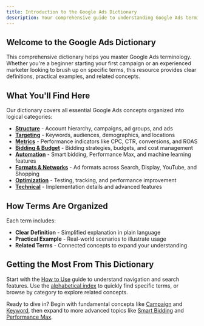```yaml
---
title: Introduction to the Google Ads Dictionary
description: Your comprehensive guide to understanding Google Ads terminology
---
```


## Welcome to the Google Ads Dictionary

This comprehensive dictionary helps you master Google Ads terminology. Whether you're a beginner starting your first campaign or an experienced marketer looking to brush up on specific terms, this resource provides clear definitions, practical examples, and related concepts.

## What You'll Find Here

Our dictionary covers all essential Google Ads concepts organized into logical categories:

- **[Structure](/structure/account)** - Account hierarchy, campaigns, ad groups, and ads
- **[Targeting](/targeting/keyword)** - Keywords, audiences, demographics, and locations  
- **[Metrics](/metrics/cpc)** - Performance indicators like CPC, CTR, conversions, and ROAS
- **[Bidding & Budget](/bidding-budget/bidding-strategy)** - Bidding strategies, budgets, and cost management
- **[Automation](/automation/smart-bidding)** - Smart bidding, Performance Max, and machine learning features
- **[Formats & Networks](/formats-networks/search-network)** - Ad formats across Search, Display, YouTube, and Shopping
- **[Optimization](/optimization/conversion-tracking)** - Testing, tracking, and performance improvement
- **[Technical](/technical/utm-parameters)** - Implementation details and advanced features

## How Terms Are Organized

Each term includes:
- **Clear Definition** - Simplified explanation in plain language
- **Practical Example** - Real-world scenarios to illustrate usage
- **Related Terms** - Connected concepts to expand your understanding

## Getting the Most From This Dictionary

Start with the [How to Use](/getting-started/how-to-use) guide to understand navigation and search features. Use the [alphabetical index](/alphabetical-index) to quickly find specific terms, or browse by category to explore related concepts.

Ready to dive in? Begin with fundamental concepts like [Campaign](/structure/campaign) and [Keyword](/targeting/keyword), then expand to more advanced topics like [Smart Bidding](/automation/smart-bidding) and [Performance Max](/automation/performance-max).